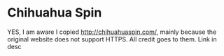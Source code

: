 # Chihuahua Spin
YES, I am aware I copied http://chihuahuaspin.com/, mainly because the original website does not support HTTPS.
All credit goes to them.
Link in desc
